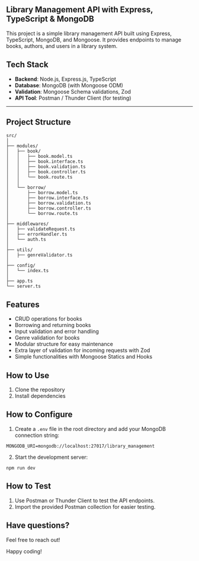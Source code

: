 ## Library Management API with Express, TypeScript & MongoDB

This project is a simple library management API built using Express, TypeScript, MongoDB, and Mongoose. It provides endpoints to manage books, authors, and users in a library system.

## Tech Stack

- **Backend**: Node.js, Express.js, TypeScript
- **Database**: MongoDB (with Mongoose ODM)
- **Validation**: Mongoose Schema validations, Zod
- **API Tool**: Postman / Thunder Client (for testing)

---

## Project Structure

```
src/
│
├── modules/
│   ├── book/
│   │   ├── book.model.ts
│   │   ├── book.interface.ts
│   │   ├── book.validation.ts
│   │   ├── book.controller.ts
│   │   └── book.route.ts
│   │
│   └── borrow/
│       ├── borrow.model.ts
│       ├── borrow.interface.ts
│       ├── borrow.validation.ts
│       ├── borrow.controller.ts
│       └── borrow.route.ts
│
├── middlewares/
│   ├── validateRequest.ts
│   ├── errorHandler.ts
│   └── auth.ts
│
├── utils/
│   ├── genreValidator.ts
│
├── config/
│   └── index.ts
│
├── app.ts
└── server.ts
```

## Features

- CRUD operations for books
- Borrowing and returning books
- Input validation and error handling
- Genre validation for books
- Modular structure for easy maintenance
- Extra layer of validation for incoming requests with Zod
- Simple functionalities with Mongoose Statics and Hooks

## How to Use

1. Clone the repository
2. Install dependencies

## How to Configure

1. Create a `.env` file in the root directory and add your MongoDB connection string:

```
MONGODB_URI=mongodb://localhost:27017/library_management
```

2. Start the development server:

```
npm run dev
```

## How to Test

1. Use Postman or Thunder Client to test the API endpoints.
2. Import the provided Postman collection for easier testing.

## Have questions?

Feel free to reach out!

Happy coding!
